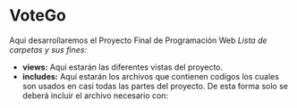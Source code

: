 # VoteGo
Aqui desarrollaremos el Proyecto Final de Programación Web
*Lista de carpetas y sus fines:*
* **views:** 
Aqui estarán las diferentes vistas del proyecto.
* **includes:**
Aquí estarán los archivos que contienen codigos los cuales son usados en casi todas las partes del proyecto. De esta forma solo se deberá incluir el archivo necesario con:
><?php include 'archivo';?>
